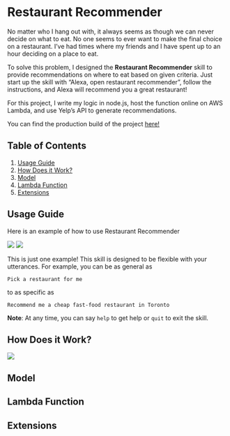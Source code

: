 # Restaurant Recommender

No matter who I hang out with, it always seems as though we can never decide on what to eat. No one seems to ever want to make the final choice on a restaurant. I’ve had times where my friends and I have spent up to an hour deciding on a place to eat. 

To solve this problem, I designed the **Restaurant Recommender** skill to provide recommendations on where to eat based on given criteria. Just start up the skill with “Alexa, open restaurant recommender”, follow the instructions, and Alexa will recommend you a great restaurant!

For this project, I write my logic in node.js, host the function online on AWS Lambda, and use Yelp’s API to generate recommendations. 

You can find the production build of the project [here!](https://www.amazon.com/mile-Restaurant-Recommender/dp/B07MDVZ3Y6/)

## Table of Contents

1. [ Usage Guide ](#guide)
2. [ How Does it Work? ](#how)
3. [ Model ](#model)
4. [ Lambda Function ](#lambda)
5. [ Extensions ](#extensions)

<a name="guide"></a>
## Usage Guide

Here is an example of how to use Restaurant Recommender

<img src="https://i.imgur.com/oxZFkET.png" />
<img src="https://i.imgur.com/zkyg7hH.png" />

This is just one example! This skill is designed to be flexible with your utterances. For example, you can be as general as 

```Pick a restaurant for me```

to as specific as 

```Recommend me a cheap fast-food restaurant in Toronto```

**Note**: At any time, you can say `help` to get help or `quit` to exit the skill.

<a name="how"></a>
## How Does it Work?

<img src="https://i.imgur.com/fXKXq5A.png" />

<a name="model"></a>
## Model

<a name="lambda"></a>
## Lambda Function

<a name="extensions"></a>
## Extensions

